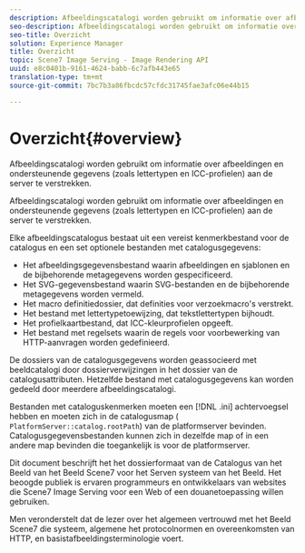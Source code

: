```yaml
---
description: Afbeeldingscatalogi worden gebruikt om informatie over afbeeldingen en ondersteunende gegevens (zoals lettertypen en ICC-profielen) aan de server te verstrekken.
seo-description: Afbeeldingscatalogi worden gebruikt om informatie over afbeeldingen en ondersteunende gegevens (zoals lettertypen en ICC-profielen) aan de server te verstrekken.
seo-title: Overzicht
solution: Experience Manager
title: Overzicht
topic: Scene7 Image Serving - Image Rendering API
uuid: e8c0401b-9161-4624-babb-6c7afb443e65
translation-type: tm+mt
source-git-commit: 7bc7b3a86fbcdc57cfdc31745fae3afc06e44b15

---
```



# Overzicht{#overview}

Afbeeldingscatalogi worden gebruikt om informatie over afbeeldingen en ondersteunende gegevens (zoals lettertypen en ICC-profielen) aan de server te verstrekken.

Afbeeldingscatalogi worden gebruikt om informatie over afbeeldingen en ondersteunende gegevens (zoals lettertypen en ICC-profielen) aan de server te verstrekken.

Elke afbeeldingscatalogus bestaat uit een vereist kenmerkbestand voor de catalogus en een set optionele bestanden met catalogusgegevens:

* Het afbeeldingsgegevensbestand waarin afbeeldingen en sjablonen en de bijbehorende metagegevens worden gespecificeerd.
* Het SVG-gegevensbestand waarin SVG-bestanden en de bijbehorende metagegevens worden vermeld.
* Het macro definitiedossier, dat definities voor verzoekmacro&#39;s verstrekt.
* Het bestand met lettertypetoewijzing, dat tekstlettertypen bijhoudt.
* Het profielkaartbestand, dat ICC-kleurprofielen opgeeft.
* Het bestand met regelsets waarin de regels voor voorbewerking van HTTP-aanvragen worden gedefinieerd.

De dossiers van de catalogusgegevens worden geassocieerd met beeldcatalogi door dossierverwijzingen in het dossier van de catalogusattributen. Hetzelfde bestand met catalogusgegevens kan worden gedeeld door meerdere afbeeldingscatalogi.

Bestanden met cataloguskenmerken moeten een [!DNL .ini] achtervoegsel hebben en moeten zich in de catalogusmap ( `PlatformServer::catalog.rootPath`) van de platformserver bevinden. Catalogusgegevensbestanden kunnen zich in dezelfde map of in een andere map bevinden die toegankelijk is voor de platformserver.

Dit document beschrijft het het dossierformaat van de Catalogus van het Beeld van het Beeld Scene7 voor het Serven systeem van het Beeld. Het beoogde publiek is ervaren programmeurs en ontwikkelaars van websites die Scene7 Image Serving voor een Web of een douanetoepassing willen gebruiken.

Men veronderstelt dat de lezer over het algemeen vertrouwd met het Beeld Scene7 die systeem, algemene het protocolnormen en overeenkomsten van HTTP, en basistafbeeldingsterminologie voert.
